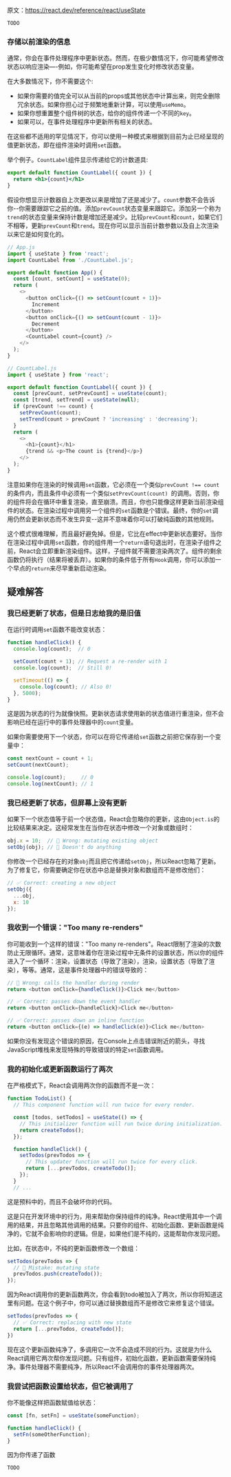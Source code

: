 原文：https://react.dev/reference/react/useState

`TODO`

### 存储以前渲染的信息
通常，你会在事件处理程序中更新状态。然而，在极少数情况下，你可能希望修改状态以响应渲染—-例如，你可能希望在prop发生变化时修改状态变量。

在大多数情况下，你不需要这个:

- 如果你需要的值完全可以从当前的props或其他状态中计算出来，则完全删除冗余状态。如果你担心过于频繁地重新计算，可以使用`useMemo`。
- 如果你想重置整个组件树的状态，给你的组件传递一个不同的`key`。
- 如果可以，在事件处理程序中更新所有相关的状态。

在这些都不适用的罕见情况下，你可以使用一种模式来根据到目前为止已经呈现的值更新状态，即在组件渲染时调用`set`函数。

举个例子。`CountLabel`组件显示传递给它的计数道具:

```jsx
export default function CountLabel({ count }) {
  return <h1>{count}</h1>
}
```

假设你想显示计数器自上次更改以来是增加了还是减少了。`count`参数不会告诉你--你需要跟踪它之前的值。添加`prevCount`状态变量来跟踪它。添加另一个称为`trend`的状态变量来保持计数是增加还是减少。比较`prevCount`和`count`，如果它们不相等，更新`prevCount`和`trend`。现在你可以显示当前计数参数以及自上次渲染以来它是如何变化的。

```javascript
// App.js
import { useState } from 'react';
import CountLabel from './CountLabel.js';

export default function App() {
  const [count, setCount] = useState(0);
  return (
    <>
      <button onClick={() => setCount(count + 1)}>
        Increment
      </button>
      <button onClick={() => setCount(count - 1)}>
        Decrement
      </button>
      <CountLabel count={count} />
    </>
  );
}
```

```javascript
// CountLabel.js
import { useState } from 'react';

export default function CountLabel({ count }) {
  const [prevCount, setPrevCount] = useState(count);
  const [trend, setTrend] = useState(null);
  if (prevCount !== count) {
    setPrevCount(count);
    setTrend(count > prevCount ? 'increasing' : 'decreasing');
  }
  return (
    <>
      <h1>{count}</h1>
      {trend && <p>The count is {trend}</p>}
    </>
  );
}

```

注意如果你在渲染的时候调用`set`函数，它必须在一个类似`prevCount !== count`的条件内，而且条件中必须有一个类似`setPrevCount(count) `的调用。否则，你的组件将会在循环中重复渲染，直至崩溃。而且，你也只能像这样更新当前渲染组件的状态。在渲染过程中调用另一个组件的`set`函数是个错误。最终，你的`set`调用仍然会更新状态而不发生异变--这并不意味着你可以打破纯函数的其他规则。

这个模式很难理解，而且最好避免掉。但是，它比在effect中更新状态要好。当你在渲染过程中调用`set`函数，你的组件用一个`return`语句退出时，在渲染子组件之前，React会立即重新渲染组件。这样，子组件就不需要渲染两次了。组件的剩余函数仍将执行（结果将被丢弃）。如果你的条件低于所有`Hook`调用，你可以添加一个早点的`return`来尽早重新启动渲染。

## 疑难解答
### 我已经更新了状态，但是日志给我的是旧值
在运行时调用`set`函数不能改变状态：
```javascript
function handleClick() {
  console.log(count);  // 0

  setCount(count + 1); // Request a re-render with 1
  console.log(count);  // Still 0!

  setTimeout(() => {
    console.log(count); // Also 0!
  }, 5000);
}
```

这是因为状态的行为就像快照。更新状态请求使用新的状态值进行重渲染，但不会影响已经在运行中的事件处理器中的`count`变量。

如果你需要使用下一个状态，你可以在将它传递给`set`函数之前把它保存到一个变量中：

```javascript
const nextCount = count + 1;
setCount(nextCount);

console.log(count);     // 0
console.log(nextCount); // 1
```

### 我已经更新了状态，但屏幕上没有更新

如果下一个状态值等于前一个状态值，React会忽略你的更新，这由`Object.is`的比较结果来决定。这经常发生在当你在状态中修改一个对象或数组时：

```javascript
obj.x = 10;  // 🚩 Wrong: mutating existing object
setObj(obj); // 🚩 Doesn't do anything
```

你修改一个已经存在的对象`obj`而且把它传递给`setObj`，所以React忽略了更新。为了修复它，你需要确定你在状态中总是替换对象和数组而不是修改他们：

```javascript
// ✅ Correct: creating a new object
setObj({
  ...obj,
  x: 10
});
```

### 我收到一个错误："Too many re-renders"
你可能收到一个这样的错误："Too many re-renders"。React限制了渲染的次数防止无限循环。通常，这意味着你在渲染过程中无条件的设置状态，所以你的组件进入了一个循环：渲染，设置状态（导致了渲染），渲染，设置状态（导致了渲染），等等。通常，这是事件处理器中的错误导致的：
```javascript
// 🚩 Wrong: calls the handler during render
return <button onClick={handleClick()}>Click me</button>

// ✅ Correct: passes down the event handler
return <button onClick={handleClick}>Click me</button>

// ✅ Correct: passes down an inline function
return <button onClick={(e) => handleClick(e)}>Click me</button>
```

如果你没有发现这个错误的原因，在Console上点击错误附近的箭头，寻找JavaScript堆栈来发现特殊的导致错误的特定`set`函数调用。

### 我的初始化或更新函数运行了两次
在严格模式下，React会调用两次你的函数而不是一次：

```javascript
function TodoList() {
  // This component function will run twice for every render.

  const [todos, setTodos] = useState(() => {
    // This initializer function will run twice during initialization.
    return createTodos();
  });

  function handleClick() {
    setTodos(prevTodos => {
      // This updater function will run twice for every click.
      return [...prevTodos, createTodo()];
    });
  }
  // ...
```

这是预料中的，而且不会破坏你的代码。

这是只在开发环境中的行为，用来帮助你保持组件的纯净。React使用其中一个调用的结果，并且忽略其他调用的结果。只要你的组件、初始化函数、更新函数是纯净的，它就不会影响你的逻辑。但是，如果他们是不纯的，这能帮助你发现问题。

比如，在状态中，不纯的更新函数修改一个数组：

```javascript
setTodos(prevTodos => {
  // 🚩 Mistake: mutating state
  prevTodos.push(createTodo());
});
```

因为React调用你的更新函数两次，你会看到todo被加入了两次，所以你将知道这里有问题。在这个例子中，你可以通过替换数组而不是修改它来修复这个错误。

```javascript
setTodos(prevTodos => {
  // ✅ Correct: replacing with new state
  return [...prevTodos, createTodo()];
})
```

现在这个更新函数纯净了，多调用它一次不会造成不同的行为。这就是为什么React调用它两次帮你发现问题。只有组件，初始化函数，更新函数需要保持纯净。事件处理器不需要纯净，所以React不会调用你的事件处理器两次。

### 我尝试把函数设置给状态，但它被调用了

你不能像这样把函数赋值给状态：

```javascript
const [fn, setFn] = useState(someFunction);

function handleClick() {
  setFn(someOtherFunction);
}
```

因为你传递了函数

`TODO`




